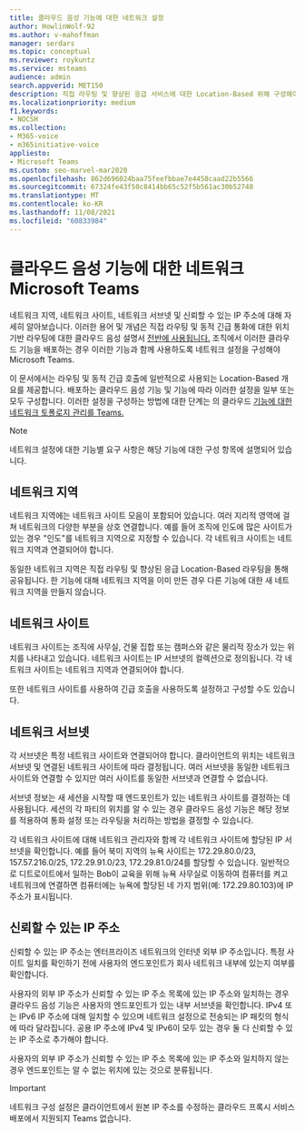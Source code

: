 ```yaml
---
title: 클라우드 음성 기능에 대한 네트워크 설정
author: HowlinWolf-92
ms.author: v-mahoffman
manager: serdars
ms.topic: conceptual
ms.reviewer: roykuntz
ms.service: msteams
audience: admin
search.appverid: MET150
description: 직접 라우팅 및 향상된 응급 서비스에 대한 Location-Based 위해 구성해야 하는 네트워크 설정에 대해 자세히 알아보습니다.
ms.localizationpriority: medium
f1.keywords:
- NOCSH
ms.collection:
- M365-voice
- m365initiative-voice
appliesto:
- Microsoft Teams
ms.custom: seo-marvel-mar2020
ms.openlocfilehash: 862d696024baa75feefbbae7e4458caad22b5566
ms.sourcegitcommit: 67324fe43f50c8414bb65c52f5b561ac30b52748
ms.translationtype: MT
ms.contentlocale: ko-KR
ms.lasthandoff: 11/08/2021
ms.locfileid: "60833984"
---
```

# <a name="network-settings-for-cloud-voice-features-in-microsoft-teams"></a>클라우드 음성 기능에 대한 네트워크 Microsoft Teams

네트워크 지역, 네트워크 사이트, 네트워크 서브넷 및 신뢰할 수 있는 IP 주소에 대해 자세히 알아보습니다. 이러한 용어 및 개념은 직접 라우팅 [](location-based-routing-plan.md) 및 동적 긴급 통화에 대한 위치 기반 라우팅에 대한 클라우드 음성 설명서 [전반에 사용됩니다.](configure-dynamic-emergency-calling.md) 조직에서 이러한 클라우드 기능을 배포하는 경우 이러한 기능과 함께 사용하도록 네트워크 설정을 구성해야 Microsoft Teams.

이 문서에서는 라우팅 및 동적 긴급 호출에 일반적으로 사용되는 Location-Based 개요를 제공합니다. 배포하는 클라우드 음성 기능 및 기능에 따라 이러한 설정을 일부 또는 모두 구성합니다. 이러한 설정을 구성하는 방법에 대한 단계는 의 클라우드 [기능에 대한 네트워크 토폴로지 관리를 Teams.](manage-your-network-topology.md)

> [!NOTE]
> 네트워크 설정에 대한 기능별 요구 사항은 해당 기능에 대한 구성 항목에 설명되어 있습니다.

## <a name="network-region"></a>네트워크 지역

네트워크 지역에는 네트워크 사이트 모음이 포함되어 있습니다. 여러 지리적 영역에 걸쳐 네트워크의 다양한 부분을 상호 연결합니다. 예를 들어 조직에 인도에 많은 사이트가 있는 경우 "인도"를 네트워크 지역으로 지정할 수 있습니다. 각 네트워크 사이트는 네트워크 지역과 연결되어야 합니다.

동일한 네트워크 지역은 직접 라우팅 및 향상된 응급 Location-Based 라우팅을 통해 공유됩니다. 한 기능에 대해 네트워크 지역을 이미 만든 경우 다른 기능에 대한 새 네트워크 지역을 만들지 않습니다.

## <a name="network-site"></a>네트워크 사이트

네트워크 사이트는 조직에 사무실, 건물 집합 또는 캠퍼스와 같은 물리적 장소가 있는 위치를 나타내고 있습니다. 네트워크 사이트는 IP 서브넷의 컬렉션으로 정의됩니다. 각 네트워크 사이트는 네트워크 지역과 연결되어야 합니다.

또한 네트워크 사이트를 사용하여 긴급 호출을 사용하도록 설정하고 구성할 수도 있습니다.

## <a name="network-subnet"></a>네트워크 서브넷

각 서브넷은 특정 네트워크 사이트와 연결되어야 합니다. 클라이언트의 위치는 네트워크 서브넷 및 연결된 네트워크 사이트에 따라 결정됩니다. 여러 서브넷을 동일한 네트워크 사이트와 연결할 수 있지만 여러 사이트를 동일한 서브넷과 연결할 수 없습니다.

서브넷 정보는 새 세션을 시작할 때 엔드포인트가 있는 네트워크 사이트를 결정하는 데 사용됩니다. 세션의 각 파티의 위치를 알 수 있는 경우 클라우드 음성 기능은 해당 정보를 적용하여 통화 설정 또는 라우팅을 처리하는 방법을 결정할 수 있습니다.

각 네트워크 사이트에 대해 네트워크 관리자와 함께 각 네트워크 사이트에 할당된 IP 서브넷을 확인합니다. 예를 들어 북미 지역의 뉴욕 사이트는 172.29.80.0/23, 157.57.216.0/25, 172.29.91.0/23, 172.29.81.0/24를 할당할 수 있습니다. 일반적으로 디트로이트에서 일하는 Bob이 교육을 위해 뉴욕 사무실로 이동하여 컴퓨터를 켜고 네트워크에 연결하면 컴퓨터에는 뉴욕에 할당된 네 가지 범위(예: 172.29.80.103)에 IP 주소가 표시됩니다.

## <a name="trusted-ip-address"></a>신뢰할 수 있는 IP 주소

신뢰할 수 있는 IP 주소는 엔터프라이즈 네트워크의 인터넷 외부 IP 주소입니다. 특정 사이트 일치를 확인하기 전에 사용자의 엔드포인트가 회사 네트워크 내부에 있는지 여부를 확인합니다.

사용자의 외부 IP 주소가 신뢰할 수 있는 IP 주소 목록에 있는 IP 주소와 일치하는 경우 클라우드 음성 기능은 사용자의 엔드포인트가 있는 내부 서브넷을 확인합니다. IPv4 또는 IPv6 IP 주소에 대해 일치할 수 있으며 네트워크 설정으로 전송되는 IP 패킷의 형식에 따라 달라집니다. 공용 IP 주소에 IPv4 및 IPv6이 모두 있는 경우 둘 다 신뢰할 수 있는 IP 주소로 추가해야 합니다.

사용자의 외부 IP 주소가 신뢰할 수 있는 IP 주소 목록에 있는 IP 주소와 일치하지 않는 경우 엔드포인트는 알 수 없는 위치에 있는 것으로 분류됩니다.

> [!Important]
> 네트워크 구성 설정은 클라이언트에서 원본 IP 주소를 수정하는 클라우드 프록시 서비스 배포에서 지원되지 Teams 없습니다.
